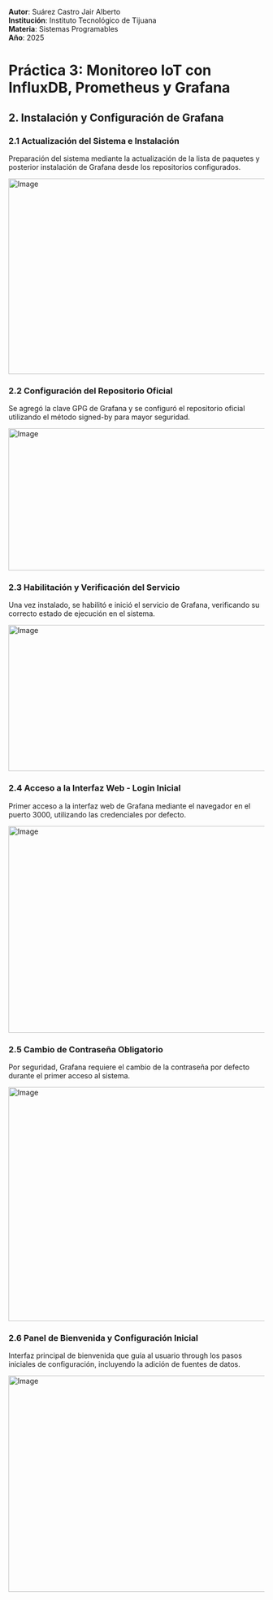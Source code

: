 **Autor**: Suárez Castro Jair Alberto  
**Institución**: Instituto Tecnológico de Tijuana  
**Materia**: Sistemas Programables  
**Año**: 2025

# Práctica 3: Monitoreo IoT con InfluxDB, Prometheus y Grafana

## 2. Instalación y Configuración de Grafana

### 2.1 Actualización del Sistema e Instalación
Preparación del sistema mediante la actualización de la lista de paquetes y posterior instalación de Grafana desde los repositorios configurados.

<img width="907" height="385" alt="Image" src="https://github.com/user-attachments/assets/cf71af14-a1db-460c-9273-552d94b03f31" />

### 2.2 Configuración del Repositorio Oficial
Se agregó la clave GPG de Grafana y se configuró el repositorio oficial utilizando el método signed-by para mayor seguridad.

<img width="905" height="280" alt="Image" src="https://github.com/user-attachments/assets/4ea8e00b-1631-49cb-ab3f-a7360cd45670" />


### 2.3 Habilitación y Verificación del Servicio
Una vez instalado, se habilitó e inició el servicio de Grafana, verificando su correcto estado de ejecución en el sistema.

<img width="907" height="288" alt="Image" src="https://github.com/user-attachments/assets/c4a23e93-746e-412b-8ede-877b5f238ea7" />


### 2.4 Acceso a la Interfaz Web - Login Inicial
Primer acceso a la interfaz web de Grafana mediante el navegador en el puerto 3000, utilizando las credenciales por defecto.

<img width="907" height="407" alt="Image" src="https://github.com/user-attachments/assets/4e9e2ef0-6c58-4982-b1b9-bb1e456dba41" />

### 2.5 Cambio de Contraseña Obligatorio
Por seguridad, Grafana requiere el cambio de la contraseña por defecto durante el primer acceso al sistema.

<img width="856" height="461" alt="Image" src="https://github.com/user-attachments/assets/f7757a34-6d02-43c0-a317-e2ddaaaf2073" />

### 2.6 Panel de Bienvenida y Configuración Inicial
Interfaz principal de bienvenida que guía al usuario through los pasos iniciales de configuración, incluyendo la adición de fuentes de datos.

<img width="897" height="426" alt="Image" src="https://github.com/user-attachments/assets/02c4f851-f6d3-48f1-8d23-2704d9894aa1" />
